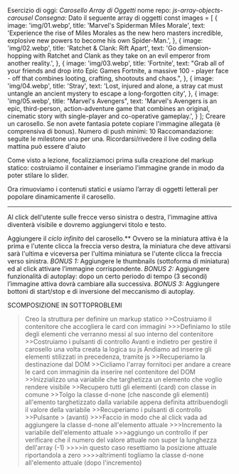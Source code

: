 Esercizio di oggi: *Carosello Array di Oggetti*
nome repo: *js-array-objects-carousel*
*Consegna:*
Dato il seguente array di oggetti
 const images = [
    {
        image: 'img/01.webp',
        title: 'Marvel\'s Spiderman Miles Morale',
        text: 'Experience the rise of Miles Morales as the new hero masters incredible, explosive new powers to become his own Spider-Man.',
    }, {
        image: 'img/02.webp',
        title: 'Ratchet & Clank: Rift Apart',
        text: 'Go dimension-hopping with Ratchet and Clank as they take on an evil emperor from another reality.',
    }, {
        image: 'img/03.webp',
        title: 'Fortnite',
        text: "Grab all of your friends and drop into Epic Games Fortnite, a massive 100 - player face - off that combines looting, crafting, shootouts and chaos.",
    }, {
        image: 'img/04.webp',
        title: 'Stray',
        text: 'Lost, injured and alone, a stray cat must untangle an ancient mystery to escape a long-forgotten city',
    }, {
        image: 'img/05.webp',
        title: "Marvel's Avengers",
        text: 'Marvel\'s Avengers is an epic, third-person, action-adventure game that combines an original, cinematic story with single-player and co-operative gameplay.',
    }
];
Creare un carosello. Se non avete fantasia potete copiare l'immagine allegata (è comprensiva di bonus).
Numero di push minimi: 10
Raccomandazione: seguite le milestone una per una. Ricordarsi/rivedere il live coding della mattina
può essere d'aiuto
<!-- *Milestone 0:* -->
Come visto a lezione, focalizziamoci prima sulla creazione del markup statico: costruiamo il container e inseriamo l'immagine grande in modo da poter stilare lo slider.
<!-- *Milestone 1:* -->
Ora rimuoviamo i contenuti statici e usiamo l’array di oggetti letterali per popolare dinamicamente il carosello.
****
Al click dell'utente sulle frecce verso sinistra o destra, l'immagine attiva diventerà visibile e dovremo aggiungervi titolo e testo.
<!-- **Milestone 2: -->
Aggiungere il *ciclo infinito* del carosello.** Ovvero se la miniatura attiva è la prima e l'utente clicca la freccia verso destra, la miniatura che deve attivarsi sarà l'ultima e viceversa per l'ultima miniatura se l'utente clicca la freccia verso sinistra.
*BONUS 1:*
Aggiungere le thumbnails (sottoforma di miniatura) ed al click attivare l’immagine corrispondente.
*BONUS 2:*
Aggiungere funzionalità di autoplay: dopo un certo periodo di tempo (3 secondi) l’immagine attiva dovrà cambiare alla successiva.
*BONUS 3:*
Aggiungere bottoni di start/stop e di inversione del meccanismo di autoplay.

SCOMPOSIZIONE IN SOTTOPROBLEMI
>Creo la struttura per definire un markup statico 
    >>Costruiamo il contenitore che accogliera le card con immagini 
        >>>Definiamo lo stile degli elementi che verranno messi al suo interno del contenitore
    >>Costruiamo i pulsanti di controllo Avanti e indietro per gestire il carosello una volta creata la logica su js 
>Andiamo ad inserire gli elementi stilizzati in precedenza, tramite js 
    >>Recuperiamo la destinazione dal DOM
    >>Cicliamo l'array fornitoci per andare a creare le card con immaginin da inserire nel contenitore del DOM
    >>Inizzializzo una variabile che targhetizza un elemento che voglio rendere visibile 
    >>Recupero tutti gli elementi (card) con classe in comune 
    >>Tolgo la classe d-none (che nasconde gli elementi) all'emento targhetizzato dalla variabile appena definita attribuendogli il valore della variabile 
    >>Recuperiamo i pulsanti di controllo
        >>Pulsante > (avanti)
            >>>Faccio in modo che al click vada ad aggiungere la classe d-none all'elemento attuale 
            >>>Incremento la variabile dell'elemento attuale
            >>>aggiungo un controllo if per verificare che il numero del valore attuale  non super la lunghezza dell'array (-1)
                >>>>in questo caso resettiamo la posizione attuale riportandola a zero 
                >>>>altrimenti togliamo la classe d-none all'elemento attuale (dopo l'incremento)

